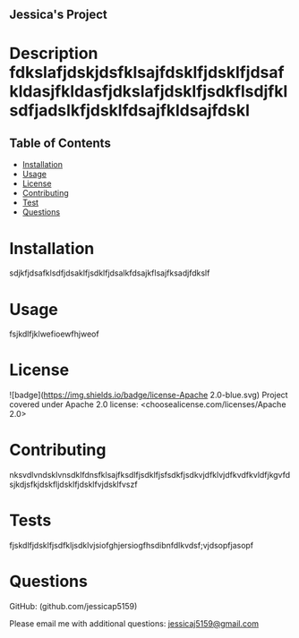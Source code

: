 
## Jessica's Project  

# Description fdkslafjdskjdsfklsajfdsklfjdsklfjdsafkldasjfkldasfjdkslafjdsklfjsdkflsdjfklsdfjadslkfjdsklfdsajfkldsajfdskl  

## Table of Contents
* [Installation](#installation)
* [Usage](#usage)
* [License](#license)
* [Contributing](#contributing)
* [Test](#test)
* [Questions](#Questions)
  

# Installation
sdjkfjdsafklsdfjdsaklfjsdklfjdsalkfdsajkflsajfksadjfdkslf  


# Usage
fsjkdlfjklwefioewfhjweof  


# License
![badge](https://img.shields.io/badge/license-Apache 2.0-blue.svg)
Project covered under Apache 2.0 license: <choosealicense.com/licenses/Apache 2.0>  


# Contributing
nksvdlvndsklvnsdklfdnsfklsajfksdlfjsdklfjsfsdkfjsdkvjdfklvjdfkvdfkvldfjkgvfdsjkdjsfkjdskfljdsklfjdsklfvjdsklfvszf  

# Tests
fjskdlfjdsklfjsdfkljsdklvjsiofghjersiogfhsdibnfdlkvdsf;vjdsopfjasopf  

# Questions  

GitHub: (github.com/jessicap5159)  

Please email me with additional questions: jessicaj5159@gmail.com

